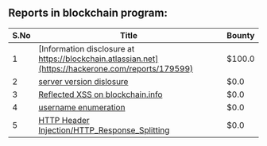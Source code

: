 ## Reports in blockchain program:
| S.No | Title | Bounty |
| ---- | ----- | ------ |
| 1 | [Information disclosure at https://blockchain.atlassian.net](https://hackerone.com/reports/179599) | $100.0 |
| 2 | [server version dislosure](https://hackerone.com/reports/179217) | $0.0 |
| 3 | [Reflected XSS on blockchain.info](https://hackerone.com/reports/179426) | $0.0 |
| 4 | [username enumeration ](https://hackerone.com/reports/179701) | $0.0 |
| 5 | [HTTP Header Injection/HTTP_Response_Splitting](https://hackerone.com/reports/214436) | $0.0 |